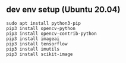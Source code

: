 ## dev env setup (Ubuntu 20.04)

```
sudo apt install python3-pip
pip3 install opencv-python
pip3 install opencv-contrib-python
pip3 install imageai
pip3 install tensorflow
pip3 install imutils
pip3 install scikit-image

```
